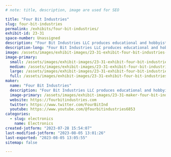 ```yaml
---
# note: title, description, image are used for SEO

title: "Four Bit Industries"
slug: four-bit-industries
permalink: /exhibits/four-bit-industries/
exhibit-id: 23-31
space-number: Unassigned
description: "Four Bit Industries LLC produces educational and hobbyist electronics projects."
description-long: "Four Bit Industries LLC produces educational and hobbyist electronics projects."
image: /assets/images/exhibit-images/23-31-exhibit-four-bit-industries-43-logobw-199-large.gif
image-primary: 
  small: /assets/images/exhibit-images/23-31-exhibit-four-bit-industries-43-logobw-199-small.gif
  medium: /assets/images/exhibit-images/23-31-exhibit-four-bit-industries-43-logobw-199-medium.gif
  large: /assets/images/exhibit-images/23-31-exhibit-four-bit-industries-43-logobw-199-large.gif
  full: /assets/images/exhibit-images/23-31-exhibit-four-bit-industries-43-logobw-199-full.gif
maker: 
  name: "Four Bit Industries"
  description: "Four Bit Industries LLC produces educational and hobbyist electronics projects."
  image-primary: /assets/images/exhibit-images/23-31-maker-four-bit-industries-logobw-medium.gif
  website: https://fourbitindustries.com
  twitter: https://www.twitter.com/FourBitInd
  youtube: https://www.youtube.com/@fourbitindustries6853
categories: 
  - slug: electronics
    name: Electronics
created-jotform: "2023-07-28 15:54:07"
last-modified-jotform: "2023-08-05 13:01:26"
last-exported: "2023-08-05 13:05:55"
sitemap: false

---
```

